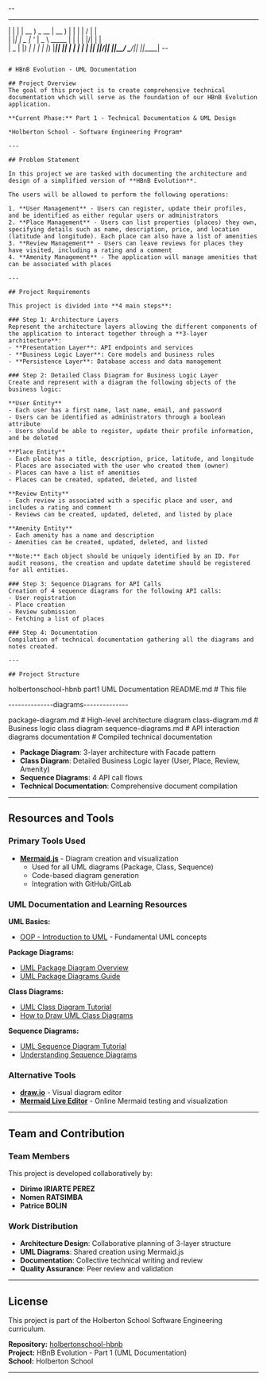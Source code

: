 --
 _   _ ____        ____         _   _ __  __ _     
| | | | __ ) _ __ | __ )       | | | |  \/  | |    
| |_| |  _ \| '_ \|  _ \ _____ | | | | |\/| | |    
|  _  | |_) | | | | |_) |_____|| |_| | |  | | |___ 
|_| |_|____/|_| |_|____/        \___/|_|  |_|_____|
                   --
```

# HBnB Evolution - UML Documentation

## Project Overview
The goal of this project is to create comprehensive technical documentation which will serve as the foundation of our HBnB Evolution application.

**Current Phase:** Part 1 - Technical Documentation & UML Design

*Holberton School - Software Engineering Program*

---

## Problem Statement

In this project we are tasked with documenting the architecture and design of a simplified version of **HBnB Evolution**.

The users will be allowed to perform the following operations:

1. **User Management** - Users can register, update their profiles, and be identified as either regular users or administrators
2. **Place Management** - Users can list properties (places) they own, specifying details such as name, description, price, and location (latitude and longitude). Each place can also have a list of amenities
3. **Review Management** - Users can leave reviews for places they have visited, including a rating and a comment
4. **Amenity Management** - The application will manage amenities that can be associated with places

---

## Project Requirements

This project is divided into **4 main steps**:

### Step 1: Architecture Layers
Represent the architecture layers allowing the different components of the application to interact together through a **3-layer architecture**:
- **Presentation Layer**: API endpoints and services
- **Business Logic Layer**: Core models and business rules
- **Persistence Layer**: Database access and data management

### Step 2: Detailed Class Diagram for Business Logic Layer
Create and represent with a diagram the following objects of the business logic:

**User Entity**
- Each user has a first name, last name, email, and password
- Users can be identified as administrators through a boolean attribute
- Users should be able to register, update their profile information, and be deleted

**Place Entity**
- Each place has a title, description, price, latitude, and longitude
- Places are associated with the user who created them (owner)
- Places can have a list of amenities
- Places can be created, updated, deleted, and listed

**Review Entity**
- Each review is associated with a specific place and user, and includes a rating and comment
- Reviews can be created, updated, deleted, and listed by place

**Amenity Entity**
- Each amenity has a name and description
- Amenities can be created, updated, deleted, and listed

**Note:** Each object should be uniquely identified by an ID. For audit reasons, the creation and update datetime should be registered for all entities.

### Step 3: Sequence Diagrams for API Calls
Creation of 4 sequence diagrams for the following API calls:
- User registration
- Place creation
- Review submission
- Fetching a list of places

### Step 4: Documentation
Compilation of technical documentation gathering all the diagrams and notes created.

---

## Project Structure

```
holbertonschool-hbnb part1 UML Documentation
README.md               # This file

--------------diagrams--------------


package-diagram.md      # High-level architecture diagram
class-diagram.md        # Business logic class diagram
sequence-diagrams.md    # API interaction diagrams
documentation           # Compiled technical documentation


- **Package Diagram**: 3-layer architecture with Facade pattern
- **Class Diagram**: Detailed Business Logic layer (User, Place, Review, Amenity)
- **Sequence Diagrams**: 4 API call flows
- **Technical Documentation**: Comprehensive document compilation

---

## Resources and Tools

### Primary Tools Used
- **[Mermaid.js](https://mermaid.js.org/)** - Diagram creation and visualization
  - Used for all UML diagrams (Package, Class, Sequence)
  - Code-based diagram generation
  - Integration with GitHub/GitLab

### UML Documentation and Learning Resources

**UML Basics:**
- [OOP - Introduction to UML](https://example.com) - Fundamental UML concepts

**Package Diagrams:**
- [UML Package Diagram Overview](https://example.com)
- [UML Package Diagrams Guide](https://example.com)

**Class Diagrams:**
- [UML Class Diagram Tutorial](https://example.com)
- [How to Draw UML Class Diagrams](https://example.com)

**Sequence Diagrams:**
- [UML Sequence Diagram Tutorial](https://example.com)
- [Understanding Sequence Diagrams](https://example.com)

### Alternative Tools
- **[draw.io](https://app.diagrams.net/)** - Visual diagram editor
- **[Mermaid Live Editor](https://mermaid.live/)** - Online Mermaid testing and visualization

---

## Team and Contribution

### Team Members
This project is developed collaboratively by:
- **Dirimo IRIARTE PEREZ**
- **Nomen RATSIMBA**
- **Patrice BOLIN**

### Work Distribution
- **Architecture Design**: Collaborative planning of 3-layer structure
- **UML Diagrams**: Shared creation using Mermaid.js
- **Documentation**: Collective technical writing and review
- **Quality Assurance**: Peer review and validation

---

## License

This project is part of the Holberton School Software Engineering curriculum.

**Repository:** [holbertonschool-hbnb](https://github.com/Dirimo/holbertonschool-hbnb)  
**Project:** HBnB Evolution - Part 1 (UML Documentation)  
**School:** Holberton School

---


